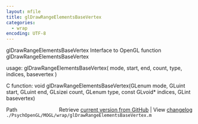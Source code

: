 ```yaml
---
layout: mfile
title: glDrawRangeElementsBaseVertex
categories:
  - wrap
encoding: UTF-8
---
```


glDrawRangeElementsBaseVertex  Interface to OpenGL function glDrawRangeElementsBaseVertex  

usage:  glDrawRangeElementsBaseVertex( mode, start, end, count, type, indices, basevertex )  

C function:  void glDrawRangeElementsBaseVertex(GLenum mode, GLuint start, GLuint end, GLsizei count, GLenum type, const GLvoid\* indices, GLint basevertex)  


<div class="code_header" style="text-align:right;">
  <span style="float:left;">Path&nbsp;&nbsp;</span> <span class="counter">Retrieve <a href=
  "https://raw.github.com/Psychtoolbox-3/Psychtoolbox-3/beta/./PsychOpenGL/MOGL/wrap/glDrawRangeElementsBaseVertex.m">current version from GitHub</a> | View <a href=
  "https://github.com/Psychtoolbox-3/Psychtoolbox-3/commits/beta/./PsychOpenGL/MOGL/wrap/glDrawRangeElementsBaseVertex.m">changelog</a></span>
</div>
<div class="code">
  <code>./PsychOpenGL/MOGL/wrap/glDrawRangeElementsBaseVertex.m</code>
</div>
